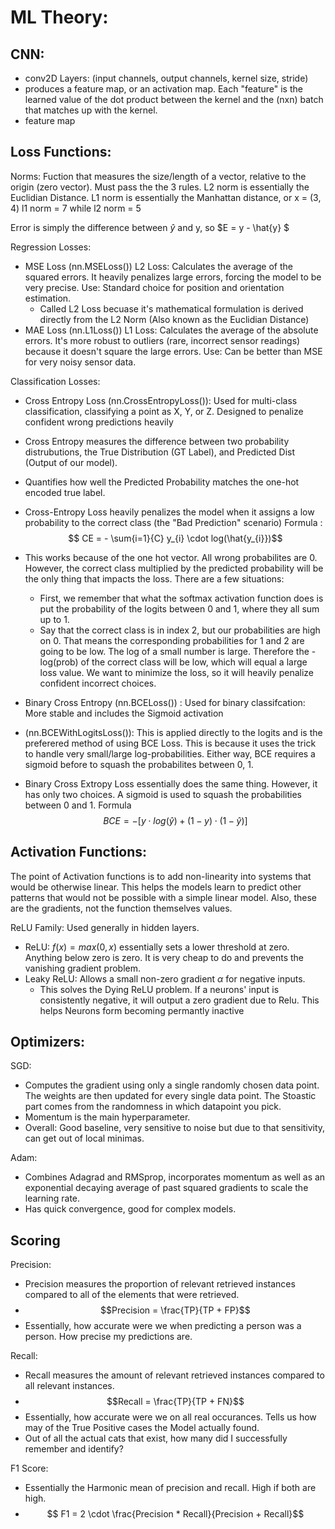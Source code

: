 # ML Theory:

## CNN:
- conv2D Layers: (input channels, output channels, kernel size, stride)
-   produces a feature map, or an activation map.  Each "feature" is the learned value of the dot product between the kernel and the (nxn) batch that matches up with the kernel.
- feature map


## Loss Functions:
Norms: Fuction that measures the size/length of a vector, relative to the origin (zero vector).  Must pass the the 3 rules.  L2 norm is essentially the Euclidian Distance.  L1 norm is essentially the Manhattan distance, or x = (3, 4) l1 norm = 7 while l2 norm = 5

Error is simply the difference between $\hat{y}$ and y,  so $E = y - \hat{y} $


Regression Losses:
- MSE Loss (nn.MSELoss()) L2 Loss: Calculates the average of the squared errors. It heavily penalizes large errors, forcing the model to be very precise. Use: Standard choice for position and orientation estimation.
    - Called L2 Loss becuase it's mathematical formulation is derived directly from the L2 Norm (Also known as the Euclidian Distance)
- MAE Loss (nn.L1Loss()) L1 Loss: Calculates the average of the absolute errors. It's more robust to outliers (rare, incorrect sensor readings) because it doesn't square the large errors. Use: Can be better than MSE for very noisy sensor data.

Classification Losses:
- Cross Entropy Loss (nn.CrossEntropyLoss()): Used for multi-class classification, classifying a point as X, Y, or Z.  Designed to penalize confident wrong predictions heavily
- Cross Entropy measures the difference between two probability distrubutions, the True Distribution (GT Label), and Predicted Dist (Output of our model). 
- Quantifies how well the Predicted Probability matches the one-hot encoded true label.
- Cross-Entropy Loss heavily penalizes the model when it assigns a low probability to the correct class (the "Bad Prediction" scenario)
Formula : $$ CE = - \sum{i=1}{C} y_{i} \cdot log(\hat{y_{i}})$$
- This works because of the one hot vector.  All wrong probabilites are 0.  However, the correct class multiplied by the predicted probability will be the only thing that impacts the loss. There are a few situations: 
    - First, we remember that what the softmax activation function does is put the probability of the logits between 0 and 1, where they all sum up to 1.
    -  Say that the correct class is in index 2, but our probabilities are high on  0.  That means the corresponding probabilities for 1 and 2 are going to be low. The log of a small number is large. Therefore the -log(prob) of the correct class will be low, which will equal a large loss value.  We want to minimize the loss, so it will heavily penalize confident incorrect choices.

- Binary Cross Entropy (nn.BCELoss()) : Used for binary classifcation:  More stable and includes the Sigmoid activation
- (nn.BCEWithLogitsLoss()): This is applied directly to the logits and is the preferered method of using BCE Loss.  This is because it uses the trick to handle very small/large log-probabilities.  Either way, BCE requires a sigmoid before to squash the probabilites between 0, 1.
- Binary Cross Extropy Loss essentially does the same thing.  However, it has only two choices.  A sigmoid is used to squash the probabilities between 0 and 1. 
Formula $$ BCE = - [y \cdot log(\hat{y}) + (1-y)\cdot (1-\hat{y})]$$


## Activation Functions:
The point of Activation functions is to add non-linearity into systems that would be otherwise linear. This helps the models learn to predict other patterns that would not be possible with a simple linear model. Also, these are the gradients, not the function themselves values.

ReLU Family: 
Used generally in hidden layers.

- ReLU: $f(x) = max(0,x)$ essentially sets a lower threshold at zero. Anything below zero is zero.  It is very cheap to do and prevents the vanishing gradient problem.
- Leaky ReLU: Allows a small non-zero gradient $\alpha$ for negative inputs.
    - This solves the Dying ReLU problem.  If a neurons' input is consistently negative, it will output a zero gradient due to Relu.  This helps Neurons form becoming permantly inactive


## Optimizers:
SGD:
- Computes the gradient using only a single randomly chosen data point. The weights are then updated for every single data point.  The Stoastic part comes from the randomness in which datapoint you pick.
- Momentum is the main hyperparameter.  
- Overall: Good baseline, very sensitive to noise but due to that sensitivity, can get out of local minimas.

Adam: 
- Combines Adagrad and RMSprop, incorporates momentum as well as an exponential decaying average of past squared gradients to scale the learning rate.
- Has quick convergence, good for complex models.

## Scoring
Precision:
- Precision measures the proportion of relevant retrieved instances compared to all of the elements that were retrieved.
- $$Precision = \frac{TP}{TP + FP}$$
- Essentially, how accurate were we when predicting a person was a person.  How precise my predictions are.

Recall:
- Recall measures the amount of relevant retrieved instances compared to all relevant instances.
- $$Recall = \frac{TP}{TP + FN}$$
- Essentially, how accurate were we on all real occurances. Tells us how may of the True Positive cases the Model actually found.
- Out of all the actual cats that exist, how many did I successfully remember and identify?

F1 Score: 
- Essentially the Harmonic mean of precision and recall.  High if both are high.
- $$ F1 = 2 \cdot \frac{Precision * Recall}{Precision + Recall}$$